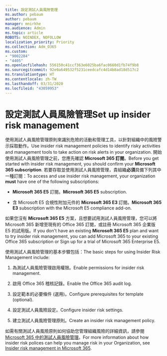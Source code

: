 ```yaml
---
title: 設定測試人員風險管理
ms.author: pebaum
author: pebaum
manager: mnirkhe
ms.audience: Admin
ms.topic: article
ROBOTS: NOINDEX, NOFOLLOW
localization_priority: Priority
ms.collection: Adm_O365
ms.custom:
- "9002284"
- "4405"
ms.openlocfilehash: 556150c41ccf363e6025ba6fac0660d1fb74f9b8
ms.sourcegitcommit: 92e9a649532f5231ceedcafc4d14b8ad18d517c2
ms.translationtype: HT
ms.contentlocale: zh-TW
ms.lasthandoff: 03/31/2020
ms.locfileid: "43059953"
---
```

# <a name="set-up-insider-risk-management"></a><span data-ttu-id="29792-102">設定測試人員風險管理</span><span class="sxs-lookup"><span data-stu-id="29792-102">Set up insider risk management</span></span>

<span data-ttu-id="29792-103">使用測試人員風險管理原則來識別危險的活動和管理工具，以針對組織中的風險警示採取動作。</span><span class="sxs-lookup"><span data-stu-id="29792-103">Use insider risk management policies to identify risky activities and management tools to take action on risk alerts in your organization.</span></span> <span data-ttu-id="29792-104">開始使用測試人員風險管理之前，您應先確認 **Microsoft 365 訂閱**。</span><span class="sxs-lookup"><span data-stu-id="29792-104">Before you get started with insider risk management, you should confirm your **Microsoft 365 subscription**.</span></span> <span data-ttu-id="29792-105">若要存取並使用測試人員風險管理，貴組織**必須**具備下列其中一種訂閱：</span><span class="sxs-lookup"><span data-stu-id="29792-105">To access and use insider risk management, your organization **must** have one of the following subscriptions:</span></span>

- <span data-ttu-id="29792-106">**Microsoft 365 E5** 訂閱。</span><span class="sxs-lookup"><span data-stu-id="29792-106">**Microsoft 365 E5** subscription.</span></span>

- <span data-ttu-id="29792-107">含 Microsoft E5 合規性附加元件的 **Microsoft 365 E3** 訂閱。</span><span class="sxs-lookup"><span data-stu-id="29792-107">**Microsoft 365 E3** subscription with the Microsoft E5 compliance add-on.</span></span>

<span data-ttu-id="29792-108">如果您沒有 **Microsoft 365 E5** 方案，且想要試用測試人員風險管理，您可以將 Microsoft 365 新增至現有的 Office 365 訂閱，或註冊 Microsoft 365 企業版 E5 的試用版。</span><span class="sxs-lookup"><span data-stu-id="29792-108">If you don't have an existing **Microsoft 365 E5** plan and want to try insider risk management, you can add Microsoft 365 to your existing Office 365 subscription or Sign up for a trial of Microsoft 365 Enterprise E5.</span></span>

<span data-ttu-id="29792-109">使用測試人員風險管理的基本步驟包括：</span><span class="sxs-lookup"><span data-stu-id="29792-109">The basic steps for using Insider Risk Management include:</span></span>

1. <span data-ttu-id="29792-110">為測試人員風險管理啟用權限。</span><span class="sxs-lookup"><span data-stu-id="29792-110">Enable permissions for insider risk management.</span></span>

2. <span data-ttu-id="29792-111">啟用 Office 365 稽核記錄。</span><span class="sxs-lookup"><span data-stu-id="29792-111">Enable the Office 365 audit log.</span></span>

3. <span data-ttu-id="29792-112">設定範本的必要條件 (選用)。</span><span class="sxs-lookup"><span data-stu-id="29792-112">Configure prerequisites for template (optional).</span></span>

4. <span data-ttu-id="29792-113">設定測試人員風險設定。</span><span class="sxs-lookup"><span data-stu-id="29792-113">Configure insider risk settings.</span></span>

5. <span data-ttu-id="29792-114">建立測試人員風險管理原則。</span><span class="sxs-lookup"><span data-stu-id="29792-114">Create an insider risk management policy.</span></span>

<span data-ttu-id="29792-115">如需有關測試人員風險原則如何協助您管理組織風險的詳細資訊，請參閱 [Microsoft 365 中的測試人員風險管理](https://go.microsoft.com/fwlink/?linkid=2123907)。</span><span class="sxs-lookup"><span data-stu-id="29792-115">For more information about how insider risk polices can help you manage risk in your Organization, see [Insider risk management in Microsoft 365](https://go.microsoft.com/fwlink/?linkid=2123907).</span></span>
